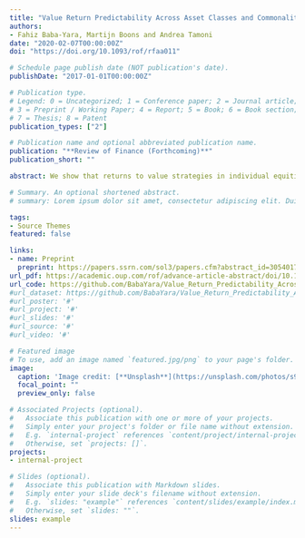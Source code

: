 ```yaml
---
title: "Value Return Predictability Across Asset Classes and Commonalities in Risk Premia"
authors:  
- Fahiz Baba-Yara, Martijn Boons and Andrea Tamoni
date: "2020-02-07T00:00:00Z"
doi: "https://doi.org/10.1093/rof/rfaa011"

# Schedule page publish date (NOT publication's date).
publishDate: "2017-01-01T00:00:00Z"

# Publication type.
# Legend: 0 = Uncategorized; 1 = Conference paper; 2 = Journal article;
# 3 = Preprint / Working Paper; 4 = Report; 5 = Book; 6 = Book section;
# 7 = Thesis; 8 = Patent
publication_types: ["2"]

# Publication name and optional abbreviated publication name.
publication: "**Review of Finance (Forthcoming)**"
publication_short: ""

abstract: We show that returns to value strategies in individual equities, industries, commodities, currencies, global government bonds, and global stock indexes are predictable in the time series by their respective value spreads. In all these asset classes, expected value returns vary by at least as much as their unconditional level. A single common component of the value spreads captures about two-thirds of value return predictability and the remainder is asset-class-specifc. We argue that common variation in value premia is consistent with rationally time-varying expected returns, because (i) common value is closely associated with standard proxies for risk premia, such as the dividend yield, intermediary leverage and illiquidity, and (ii) value premia are globally high in bad times.

# Summary. An optional shortened abstract.
# summary: Lorem ipsum dolor sit amet, consectetur adipiscing elit. Duis posuere tellus ac convallis placerat. Proin tincidunt magna sed ex sollicitudin condimentum.

tags:
- Source Themes
featured: false

links:
- name: Preprint
  preprint: https://papers.ssrn.com/sol3/papers.cfm?abstract_id=3054017
url_pdf: https://academic.oup.com/rof/advance-article-abstract/doi/10.1093/rof/rfaa011/5812791?redirectedFrom=fulltext
url_code: https://github.com/BabaYara/Value_Return_Predictability_Across_Asset_Classes_and_Commonalities_in_Risk_Premia
#url_dataset: https://github.com/BabaYara/Value_Return_Predictability_Across_Asset_Classes_and_Commonalities_in_Risk_Premia/tree/master/Datasets
#url_poster: '#'
#url_project: '#'
#url_slides: '#'
#url_source: '#'
#url_video: '#'

# Featured image
# To use, add an image named `featured.jpg/png` to your page's folder. 
image:
  caption: 'Image credit: [**Unsplash**](https://unsplash.com/photos/s9CC2SKySJM)'
  focal_point: ""
  preview_only: false

# Associated Projects (optional).
#   Associate this publication with one or more of your projects.
#   Simply enter your project's folder or file name without extension.
#   E.g. `internal-project` references `content/project/internal-project/index.md`.
#   Otherwise, set `projects: []`.
projects:
- internal-project

# Slides (optional).
#   Associate this publication with Markdown slides.
#   Simply enter your slide deck's filename without extension.
#   E.g. `slides: "example"` references `content/slides/example/index.md`.
#   Otherwise, set `slides: ""`.
slides: example
---
```

